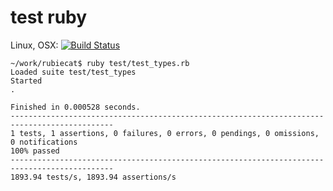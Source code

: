 # test ruby

Linux, OSX: [![Build Status](https://api.travis-ci.org/wookay/rubiecat.svg?branch=master)](https://travis-ci.org/wookay/rubiecat)


```shell
~/work/rubiecat$ ruby test/test_types.rb
Loaded suite test/test_types
Started
.

Finished in 0.000528 seconds.
---------------------------------------------------------------------------------------------
1 tests, 1 assertions, 0 failures, 0 errors, 0 pendings, 0 omissions, 0 notifications
100% passed
---------------------------------------------------------------------------------------------
1893.94 tests/s, 1893.94 assertions/s
```
